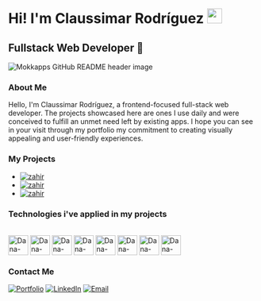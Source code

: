 
<h1>Hi! I'm Claussimar Rodríguez <img src="https://raw.githubusercontent.com/iampavangandhi/iampavangandhi/master/gifs/Hi.gif" width="30px"></h1>
<h2>Fullstack Web Developer 🎨</h2>

<img src="https://media.licdn.com/dms/image/D4D16AQEm-ImitHRhwg/profile-displaybackgroundimage-shrink_350_1400/0/1686082857395?e=1692835200&v=beta&t=jh5pApS7vZHVKGOZjI3jSyZxG8MdM7KCMfQ0lnc3v44" alt="Mokkapps GitHub README header image">

### About Me
Hello, I'm Claussimar Rodríguez, a frontend-focused full-stack web developer. The projects showcased here are ones I use daily and were conceived to fulfill an unmet need left by existing apps. I hope you can see in your visit through my portfolio my commitment to creating visually appealing and user-friendly experiences.

### My Projects
- <a href="https://zahir-pink.vercel.app/" ><img alt="zahir" src="https://img.shields.io/badge/Zahir-visit_web-blue">
- <a href="https://promptify-steel.vercel.app/" ><img alt="zahir" src="https://img.shields.io/badge/Promptify-visit_web-blue"></a> 
- <a href="https://words-battle.vercel.app/" ><img alt="zahir" src="https://img.shields.io/badge/Words_Battle-visit_web-blue"></a> 

### Technologies i've applied in my projects
<div style="display: inline_block"><br>
  <img align="center" alt="Dana-Js" height="40" width="40" src="https://claussimar-dev.vercel.app/_next/static/media/ts.25ad80e5.png">
  <img align="center" alt="Dana-Js" height="40" width="40" src="https://claussimar-dev.vercel.app/_next/static/media/react.252cc4df.png">
  <img align="center" alt="Dana-Js" height="40" width="40" src="https://claussimar-dev.vercel.app/_next/static/media/vercel.d91f3d5e.png">
  <img align="center" alt="Dana-Js" height="40" width="40" src="https://claussimar-dev.vercel.app/_next/static/media/nodejs.aed379c3.png">
  <img align="center" alt="Dana-Js" height="40" width="40" src="https://claussimar-dev.vercel.app/_next/static/media/graphql.0f425ba4.png">
  <img align="center" alt="Dana-Js" height="40" width="40" src="https://claussimar-dev.vercel.app/_next/static/media/socketio.9f955d0f.png">
  <img align="center" alt="Dana-Js" height="40" width="40" src="https://claussimar-dev.vercel.app/_next/static/media/mongodb.8502bf13.png">
  <img align="center" alt="Dana-Js" height="40" width="40" src="https://claussimar-dev.vercel.app/_next/static/media/mysql.d474a526.png">
</div>

### Contact Me
<a href="https://claussimar-dev.vercel.app/home?userType=recruiter" ><img alt="Portfolio" src="https://img.shields.io/badge/Portfolio-purple"></a> 
<a href="https://www.linkedin.com/in/claussimar-rodríguez-209277275"><img alt="LinkedIn" src="https://img.shields.io/badge/LinkedIn-Claussimar%20Rodríguez-blue?style=flat-square&logo=linkedin"></a>
<a href="dasunheimliche7@gmail.com"><img alt="Email" src="https://img.shields.io/badge/Gmail-dasunheimliche7@gmail.com-blue?style=flat-square&logo=gmail"></a>  
